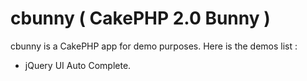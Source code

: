 # cbunny ( CakePHP 2.0 Bunny ) #

cbunny is a CakePHP app for demo purposes. Here is the demos list :

* jQuery UI Auto Complete.

